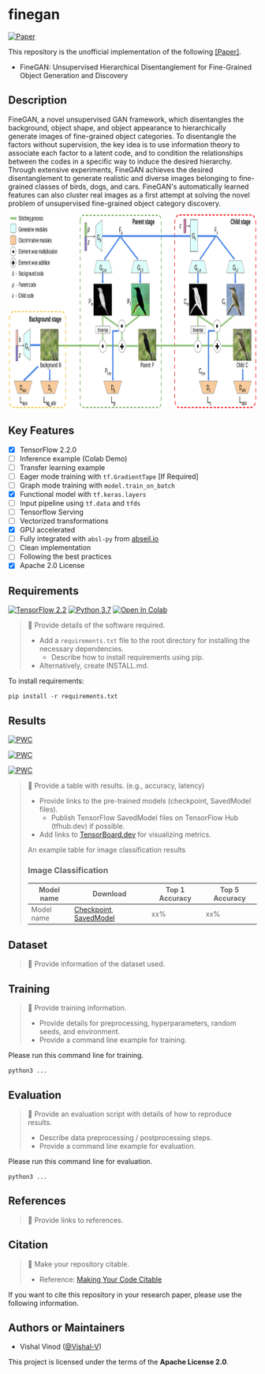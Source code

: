 # finegan  
  
[![Paper](http://img.shields.io/badge/paper-arXiv.1811.11155-B3181B.svg)](https://arxiv.org/abs/1811.11155)

This repository is the unofficial implementation of the following [[Paper]](https://arxiv.org/abs/1811.11155).

* FineGAN: Unsupervised Hierarchical Disentanglement for Fine-Grained Object Generation and Discovery 

## Description

FineGAN, a novel unsupervised GAN framework, which disentangles the background, object shape, and object appearance to hierarchically generate images of fine-grained object categories. To disentangle the factors without supervision, the key idea is to use information theory to associate each factor to a latent code, and to condition the relationships between the codes in a specific way to induce the desired hierarchy. Through extensive experiments, FineGAN achieves the desired disentanglement to generate realistic and diverse images belonging to fine-grained classes of birds, dogs, and cars. FineGAN's automatically learned features can also cluster real images as a first attempt at solving the novel problem of unsupervised fine-grained object category discovery.
  
<img src="assets/finegan.png" width="1000px" height="393px"/>  
  
<!-- ## History

> :memo: Provide a changelog. -->
  
## Key Features

- [x] TensorFlow 2.2.0
- [ ] Inference example (Colab Demo)
- [ ] Transfer learning example
- [ ] Eager mode training with `tf.GradientTape` [If Required]
- [ ] Graph mode training with `model.train_on_batch`
- [x] Functional model with `tf.keras.layers`
- [ ] Input pipeline using `tf.data` and `tfds`
- [ ] Tensorflow Serving
- [ ] Vectorized transformations
- [x] GPU accelerated
- [ ] Fully integrated with `absl-py` from [abseil.io](https://abseil.io)
- [ ] Clean implementation
- [ ] Following the best practices
- [x] Apache 2.0 License

## Requirements

[![TensorFlow 2.2](https://img.shields.io/badge/tensorflow-2.2-brightgreen)](https://github.com/tensorflow/tensorflow/releases/tag/v2.2.0)
[![Python 3.7](https://img.shields.io/badge/python-3.8-blue.svg)](https://www.python.org/downloads/release/python-382/)
[![Open In Colab](https://colab.research.google.com/assets/colab-badge.svg)](https://colab.research.google.com/github/Vishal-V/tf-models/blob/master/...)

> :memo: Provide details of the software required.  
>  
> * Add a `requirements.txt` file to the root directory for installing the necessary dependencies.  
>   * Describe how to install requirements using pip.  
> * Alternatively, create INSTALL.md.  

To install requirements:

```setup
pip install -r requirements.txt
```

## Results
[![PWC](https://img.shields.io/endpoint.svg?url=https://paperswithcode.com/badge/finegan-unsupervised-hierarchical/image-generation-on-cub-128-x-128)](https://paperswithcode.com/sota/image-generation-on-cub-128-x-128?p=finegan-unsupervised-hierarchical)
  
[![PWC](https://img.shields.io/endpoint.svg?url=https://paperswithcode.com/badge/finegan-unsupervised-hierarchical/image-generation-on-stanford-cars)](https://paperswithcode.com/sota/image-generation-on-stanford-cars?p=finegan-unsupervised-hierarchical)  
  
[![PWC](https://img.shields.io/endpoint.svg?url=https://paperswithcode.com/badge/finegan-unsupervised-hierarchical/image-generation-on-stanford-dogs)](https://paperswithcode.com/sota/image-generation-on-stanford-dogs?p=finegan-unsupervised-hierarchical)

> :memo: Provide a table with results. (e.g., accuracy, latency)  
>  
> * Provide links to the pre-trained models (checkpoint, SavedModel files).  
>   * Publish TensorFlow SavedModel files on TensorFlow Hub (tfhub.dev) if possible.  
> * Add links to [TensorBoard.dev](https://tensorboard.dev/) for visualizing metrics.  
>  
> An example table for image classification results  
>  
> ### Image Classification  
>  
> | Model name | Download | Top 1 Accuracy | Top 5 Accuracy |  
> |------------|----------|----------------|----------------|  
> | Model name | [Checkpoint](https://drive.google.com/...), [SavedModel](https://tfhub.dev/...) | xx% | xx% |  

## Dataset

> :memo: Provide information of the dataset used.  

## Training

> :memo: Provide training information.  
>  
> * Provide details for preprocessing, hyperparameters, random seeds, and environment.  
> * Provide a command line example for training.  

Please run this command line for training.

```shell
python3 ...
```

## Evaluation

> :memo: Provide an evaluation script with details of how to reproduce results.  
>  
> * Describe data preprocessing / postprocessing steps.  
> * Provide a command line example for evaluation.  

Please run this command line for evaluation.

```shell
python3 ...
```

## References

> :memo: Provide links to references.  

## Citation

> :memo: Make your repository citable.  
>  
> * Reference: [Making Your Code Citable](https://guides.github.com/activities/citable-code/)  

If you want to cite this repository in your research paper, please use the following information.

## Authors or Maintainers

* Vishal Vinod ([@Vishal-V](https://github.com/Vishal-V))
  
This project is licensed under the terms of the **Apache License 2.0**.
